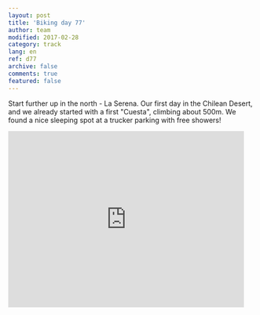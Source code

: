 ```yaml
---   
layout: post 
title: 'Biking day 77'  
author: team 
modified: 2017-02-28
category: track 
lang: en 
ref: d77
archive: false 
comments: true 
featured: false 
--- 
```


 Start further up in the north - La Serena. Our first day in the Chilean Desert, and we already started with a first "Cuesta", climbing about 500m. We found a nice sleeping spot at a trucker parking with free showers!

<iframe width='480' height='360' src='http://track-kit.net/maps_s3/?v=embed&track=237028.gpx' frameborder='0' allowfullscreen></iframe>